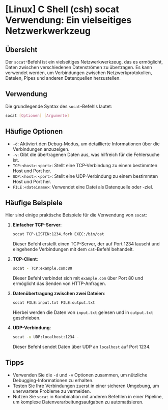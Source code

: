 # [Linux] C Shell (csh) socat Verwendung: Ein vielseitiges Netzwerkwerkzeug

## Übersicht
Der `socat`-Befehl ist ein vielseitiges Netzwerkwerkzeug, das es ermöglicht, Daten zwischen verschiedenen Datenströmen zu übertragen. Es kann verwendet werden, um Verbindungen zwischen Netzwerkprotokollen, Dateien, Pipes und anderen Datenquellen herzustellen.

## Verwendung
Die grundlegende Syntax des `socat`-Befehls lautet:

```bash
socat [Optionen] [Argumente]
```

## Häufige Optionen
- `-d`: Aktiviert den Debug-Modus, um detaillierte Informationen über die Verbindungen anzuzeigen.
- `-v`: Gibt die übertragenen Daten aus, was hilfreich für die Fehlersuche ist.
- `TCP:<host>:<port>`: Stellt eine TCP-Verbindung zu einem bestimmten Host und Port her.
- `UDP:<host>:<port>`: Stellt eine UDP-Verbindung zu einem bestimmten Host und Port her.
- `FILE:<dateiname>`: Verwendet eine Datei als Datenquelle oder -ziel.

## Häufige Beispiele
Hier sind einige praktische Beispiele für die Verwendung von `socat`:

1. **Einfacher TCP-Server**:
   ```bash
   socat TCP-LISTEN:1234,fork EXEC:/bin/cat
   ```
   Dieser Befehl erstellt einen TCP-Server, der auf Port 1234 lauscht und eingehende Verbindungen mit dem `cat`-Befehl behandelt.

2. **TCP-Client**:
   ```bash
   socat - TCP:example.com:80
   ```
   Dieser Befehl verbindet sich mit `example.com` über Port 80 und ermöglicht das Senden von HTTP-Anfragen.

3. **Datenübertragung zwischen zwei Dateien**:
   ```bash
   socat FILE:input.txt FILE:output.txt
   ```
   Hierbei werden die Daten von `input.txt` gelesen und in `output.txt` geschrieben.

4. **UDP-Verbindung**:
   ```bash
   socat -u UDP:localhost:1234 -
   ```
   Dieser Befehl sendet Daten über UDP an `localhost` auf Port 1234.

## Tipps
- Verwenden Sie die `-d` und `-v` Optionen zusammen, um nützliche Debugging-Informationen zu erhalten.
- Testen Sie Ihre Verbindungen zuerst in einer sicheren Umgebung, um unerwartete Probleme zu vermeiden.
- Nutzen Sie `socat` in Kombination mit anderen Befehlen in einer Pipeline, um komplexe Datenverarbeitungsaufgaben zu automatisieren.